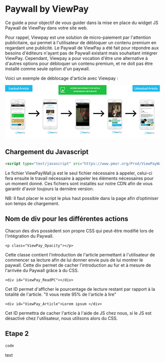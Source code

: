 # Paywall by ViewPay

Ce guide a pour objectif de vous guider dans la mise en place du widget JS Paywall de ViewPay dans votre site web.

Pour rappel, Viewpay est une solution de micro-paiement par l'attention publicitaire, qui permet à l'utilisateur de débloquer un contenu premium en regardant une publicité. Le Paywall de ViewPay a été fait pour répondre aux besoins d'éditeurs n'ayant pas de Paywall existant mais souhaitant intégrer ViewPay. Cependant, Viewpay a pour vocation d'être une alternative à d'autres options pour débloquer un contenu premium, et ne doit pas être installé comme seule option d'un paywall.

Voici un exemple de déblocage d'article avec Viewpay : 

![sample](https://github.com/TechViewpay/ViewPay-iOS/blob/master/DocImages/parcours_vp_mobile3.png?raw=true)

## Chargement du Javascript
```html
<script type="text/javascript" src="https://www.pmur.org/Prod/ViewPayWall.js"></script>
```
Le fichier ViewPayWall.js est le seul fichier nécessaire à appeler, celui-ci fera ensuite le travail nécessaire à appeler les éléments nécessaires pour un moment donné.
Ces fichiers sont installés sur notre CDN afin de vous garantir d'avoir toujours la dernière version.

NB: Il faut placer le script le plus haut possible dans la page afin d’optimiser son temps de chargement.

## Nom de div pour les différentes actions

Chacun des divs possèdent son propre CSS qui peut-être modifié lors de l'intégration du Paywall.

```
<p class="ViewPay_Opacity"></p>
```
Cette classe contient l'introduction de l'article permettant à l'utilisateur de commencer sa lecture afin de lui donner envie puis de lui montrer le paywall.
Cette div permet de cacher l'introduction au fur et à mesure de l'arrivée du Paywall grâce à du CSS.

```
<div id="ViewPay_ReadPC"></div>
```
Cet ID permet d'afficher le pourcentage de lecture restant par rapport à la totalité de l'article.
"Il vous reste 95% de l'article à lire"

```
<div id="ViewPay_Article">Lorem ipsum </div>
```
Cet ID permettra de cacher l'article à l'aide de JS chez nous, si le JS est désactivé chez l'utilisateur, nous utilisons alors du CSS.



## Etape 2
```html
code
```
text
